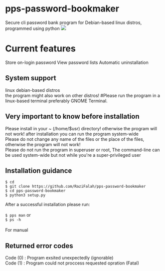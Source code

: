 <h1>pps-password-bookmaker</h1>
Secure cli password bank program for Debian-based linux distros, programmed using python
<image src="https://github-production-user-asset-6210df.s3.amazonaws.com/92949627/256702025-5458c3da-467f-4648-b1e7-c2436ee68f52.png"></image>
<h1>Current features</h1>
Store on-login password
View password lists
Automatic uninstallation


<h2>System support</h2>
linux debian-based distros<br>
the program might also work on other distros!
#Please run the program in a linux-based terminal preferably GNOME Terminal.

<h2>Very important to know before installation</h2>

Please install in your ~ (/home/$usr) directory! otherwise the program will not work! after installation you can run the program system-wide<br>
Please do not change any name of the files or the place of the files, otherwise the program will not work! <br>
Please do not run the program in superuser or root, The command-line can be used system-wide but not while you're a super-privileged user <br>

<h2>Installation guidance</h2>

``$ cd`` </br>
``$ git clone https://github.com/RaziFalah/pps-password-bookmaker`` </br>
``$ cd pps-password-bookmaker`` </br>
``$ python3 setup.py`` </br>


After a successful installation please run:</br></br>
``$ pps man`` or </br>
``$ ps -h``</br></br>
For manual

<h2>Returned error codes</h2>
Code (0) : Program exsited unexpectedly (ignorable)<br>
Code (1) : Program could not proccess requested opration (Fatal)
